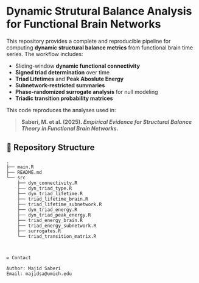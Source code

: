 # Dynamic Strutural Balance Analysis for Functional Brain Networks

This repository provides a complete and reproducible pipeline for computing **dynamic structural balance metrics** from functional brain time series. The workflow includes:

- Sliding-window **dynamic functional connectivity**
- **Signed triad determination** over time
- **Triad Lifetimes** and **Peak Aboslute Energy**
- **Subnetwork-restricted summaries**
- **Phase-randomized surrogate analysis** for null modeling
- **Triadic transition probability matrices**

This code reproduces the analyses used in:

> **Saberi, M. et al. (2025). _Empirical Evidence for Structural Balance Theory in Functional Brain Networks._**


## 📌 Repository Structure

```text
.
├── main.R
├── README.md
└── src
    ├── dyn_connectivity.R
    ├── dyn_triad_type.R
    ├── dyn_triad_lifetime.R
    ├── triad_lifetime_brain.R
    ├── triad_lifetime_subnetwork.R
    ├── dyn_triad_energy.R
    ├── dyn_triad_peak_energy.R
    ├── triad_energy_brain.R
    ├── triad_energy_subnetwork.R
    ├── surrogates.R
    └── triad_transition_matrix.R



✉️ Contact

Author: Majid Saberi
Email: majidsa@umich.edu
